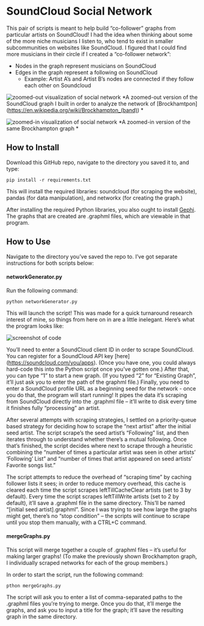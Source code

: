 # SoundCloud Social Network
This pair of scripts is meant to help build “co-follower” graphs from particular artists on SoundCloud! I had the idea when thinking about some of the more niche musicians I listen to, who tend to exist in smaller subcommunities on websites like SoundCloud. I figured that I could find more musicians in their circle if I created a “co-follower network”: 

* Nodes in the graph represent musicians on SoundCloud
* Edges in the graph represent a following on SoundCloud 
	- Example: Artist A’s and Artist B’s nodes are connected if they follow each other on Soundcloud

![zoomed-out visualization of social network](https://i.imgur.com/9oMYxPd.png)
*A zoomed-out version of the SoundCloud graph I built in order to analyze the network of [Brockhamtpon] (https://en.wikipedia.org/wiki/Brockhampton_(band)) * 

![zoomed-in visualization of social network](https://i.imgur.com/HI6ABmE.png)
*A zoomed-in version of the same Brockhampton graph *

## How to Install

Download this GitHub repo, navigate to the directory you saved it to, and type: 

`pip install -r requirements.txt`

This will install the required libraries: soundcloud (for scraping the website), pandas (for data manipulation), and networkx (for creating the graph.)  

After installing the required Python libraries, you also ought to install [Gephi](https://gephi.org/). The graphs that are created are .graphml files, which are viewable in that program. 

## How to Use

Navigate to the directory you’ve saved the repo to. I’ve got separate instructions for both scripts below: 

#### networkGenerator.py

Run the following command: 

`python networkGenerator.py`

This will launch the script! This was made for a quick turnaround research interest of mine, so things from here on in are a little inelegant. Here’s what the program looks like: 

![screenshot of code](https://i.imgur.com/yKUspkJ.png)

You’ll need to enter a SoundCloud client ID in order to scrape SoundCloud. You can register for a SoundCloud API key [here] (https://soundcloud.com/you/apps). (Once you have one, you could always hard-code this into the Python script once you’ve gotten one.) After that, you can type “1” to start a new graph. (If you typed “2” for “Existing Graph”, it’ll just ask you to enter the path of the graphml file.) Finally, you need to enter a SoundCloud profile URL as a beginning seed for the network - once you do that, the program will start running! It pipes the data it’s scraping from SoundCloud directly into the .graphml file – it’ll write to disk every time it finishes fully “processing” an artist. 


After several attempts with scraping strategies, I settled on a priority-queue based strategy for deciding how to scrape the “next artist” after the initial seed artist. The script scrape’s the seed artist’s “Following” list, and then iterates through to understand whether there’s a mutual following. Once that’s finished, the script decides where next to scrape through a heuristic combining the “number of times a particular artist was seen in other artists’ ‘Following’ List” and “number of times that artist appeared on seed artists’ Favorite songs list.” 


The script attempts to reduce the overhead of “scraping time” by caching follower lists it sees; in order to reduce memory overhead, this cache is cleared each time the script scrapes leftTillCacheClear artists (set to 3 by default). Every time the script scrapes leftTillWrite artists (set to 2 by default), it’ll save a .graphml file in the same directory. This’ll be named “[initial seed artist].graphml”. Since I was trying to see how large the graphs might get, there’s no “stop condition” – the scripts will continue to scrape until you stop them manually, with a CTRL+C command. 

#### mergeGraphs.py
This script will merge together a couple of .graphml files – it’s useful for making larger graphs! (To make the previously shown Brockhampton graph, I individually scraped networks for each of the group members.) 

In order to start the script, run the following command: 

`pthon mergeGraphs.py`

The script will ask you to enter a list of comma-separated paths to the .graphml files you’re trying to merge. Once you do that, it’ll merge the graphs, and ask you to input a title for the graph; it’ll save the resulting graph in the same directory.  
